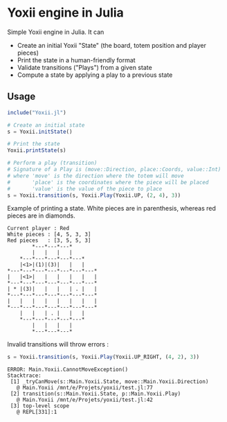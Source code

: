 # Yoxii engine in Julia

Simple Yoxii engine in Julia. It can 

- Create an initial Yoxii "State" (the board, totem position and player pieces)
- Print the state in a human-friendly format
- Validate transitions ("Plays") from a given state
- Compute a state by applying a play to a previous state

## Usage

```julia
include("Yoxii.jl")

# Create an initial state
s = Yoxii.initState()

# Print the state
Yoxii.printState(s)

# Perform a play (transition)
# Signature of a Play is (move::Direction, place::Coords, value::Int)
# where 'move' is the direction where the totem will move
#       'place' is the coordinates where the piece will be placed
#       'value' is the value of the piece to place
s = Yoxii.transition(s, Yoxii.Play(Yoxii.UP, (2, 4), 3))
```

Example of printing a state. White pieces are in parenthesis, whereas red pieces are in diamonds.

```
Current player : Red
White pieces : [4, 5, 3, 3]
Red pieces   : [3, 5, 5, 3]
        *---*---*---*
        |   |   |   |
    *---*---*---*---*---*
    |<1>|(1)|(3)|   |   |
*---*---*---*---*---*---*---*
|   |<1>|   |   |   |   |   |
*---*---*---*---*---*---*---*
| * |(3)|   |   |   | . |   |
*---*---*---*---*---*---*---*
|   |   |   |   |   |   |   |
*---*---*---*---*---*---*---*
    |   |   | . |   |   |
    *---*---*---*---*---*
        |   |   |   |
        *---*---*---*

```

Invalid transitions will throw errors :

```julia
s = Yoxii.transition(s, Yoxii.Play(Yoxii.UP_RIGHT, (4, 2), 3))
```

```
ERROR: Main.Yoxii.CannotMoveException()
Stacktrace:
 [1] _tryCanMove(s::Main.Yoxii.State, move::Main.Yoxii.Direction)
   @ Main.Yoxii /mnt/e/Projets/yoxii/test.jl:77
 [2] transition(s::Main.Yoxii.State, p::Main.Yoxii.Play)
   @ Main.Yoxii /mnt/e/Projets/yoxii/test.jl:42
 [3] top-level scope
   @ REPL[331]:1
```

##